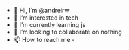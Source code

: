 - 👋 Hi, I’m @andreirw
- 👀 I’m interested in tech
- 🌱 I’m currently learning js
- 💞️ I’m looking to collaborate on nothing
- 📫 How to reach me -

<!---
andreirw/andreirw is a ✨ special ✨ repository because its `README.md` (this file) appears on your GitHub profile.
You can click the Preview link to take a look at your changes.
--->

